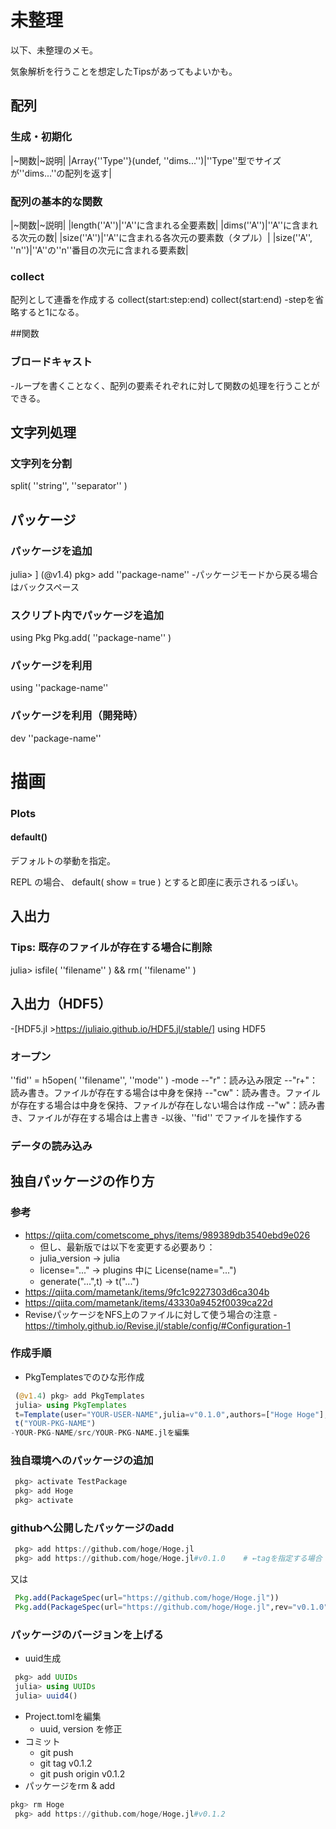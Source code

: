 # 未整理

以下、未整理のメモ。



気象解析を行うことを想定したTipsがあってもよいかも。


## 配列

### 生成・初期化

|~関数|~説明|
|Array{''Type''}(undef, ''dims...'')|''Type''型でサイズが''dims...''の配列を返す|

### 配列の基本的な関数
|~関数|~説明|
|length(''A'')|''A''に含まれる全要素数|
|dims(''A'')|''A''に含まれる次元の数|
|size(''A'')|''A''に含まれる各次元の要素数（タプル）|
|size(''A'', ''n'')|''A''の''n''番目の次元に含まれる要素数|

### collect
配列として連番を作成する
 collect(start:step:end)
 collect(start:end)
-stepを省略すると1になる。



##関数

### ブロードキャスト
-ループを書くことなく、配列の要素それぞれに対して関数の処理を行うことができる。

## 文字列処理

### 文字列を分割
 split( ''string'', ''separator'' )


## パッケージ

### パッケージを追加
 julia> ]
 (@v1.4) pkg> add ''package-name''
-パッケージモードから戻る場合はバックスペース


### スクリプト内でパッケージを追加
 using Pkg
 Pkg.add( ''package-name'' )

### パッケージを利用
 using ''package-name''

### パッケージを利用（開発時）
 dev ''package-name''



# 描画

### Plots

#### default()
デフォルトの挙動を指定。

REPL の場合、
 default( show = true )
とすると即座に表示されるっぽい。

## 入出力
### Tips: 既存のファイルが存在する場合に削除
 julia> isfile( ''filename'' ) && rm( ''filename'' )


## 入出力（HDF5）
-[HDF5.jl >https://juliaio.github.io/HDF5.jl/stable/]
 using HDF5

### オープン
 ''fid'' = h5open( ''filename'', ''mode'' )
-mode
--"r"：読み込み限定
--"r+"：読み書き。ファイルが存在する場合は中身を保持
--"cw"：読み書き。ファイルが存在する場合は中身を保持、ファイルが存在しない場合は作成
--"w"：読み書き、ファイルが存在する場合は上書き
-以後、''fid'' でファイルを操作する

### データの読み込み



## 独自パッケージの作り方

### 参考
- https://qiita.com/cometscome_phys/items/989389db3540ebd9e026
  - 但し、最新版では以下を変更する必要あり：
  - julia_version → julia
  - license="..." → plugins 中に License(name="...")
  - generate("...",t) → t("...")
- https://qiita.com/mametank/items/9fc1c9227303d6ca304b
- https://qiita.com/mametank/items/43330a9452f0039ca22d
- ReviseパッケージをNFS上のファイルに対して使う場合の注意
  -https://timholy.github.io/Revise.jl/stable/config/#Configuration-1

### 作成手順
- PkgTemplatesでのひな形作成

```Julia
 (@v1.4) pkg> add PkgTemplates
 julia> using PkgTemplates
 t=Template(user="YOUR-USER-NAME",julia=v"0.1.0",authors=["Hoge Hoge"],dir="./",plugins=[License(name="MIT"),TravisCI(),Codecov(),Coveralls()])
 t("YOUR-PKG-NAME")
-YOUR-PKG-NAME/src/YOUR-PKG-NAME.jlを編集
```

### 独自環境へのパッケージの追加
```Julia
 pkg> activate TestPackage
 pkg> add Hoge
 pkg> activate
```
### githubへ公開したパッケージのadd
```Julia
 pkg> add https://github.com/hoge/Hoge.jl
 pkg> add https://github.com/hoge/Hoge.jl#v0.1.0    # ←tagを指定する場合
```
又は
```Julia
 Pkg.add(PackageSpec(url="https://github.com/hoge/Hoge.jl"))
 Pkg.add(PackageSpec(url="https://github.com/hoge/Hoge.jl",rev="v0.1.0"))
```

### パッケージのバージョンを上げる
- uuid生成
```Julia
 pkg> add UUIDs
 julia> using UUIDs
 julia> uuid4()
```
- Project.tomlを編集
  - uuid, version を修正
- コミット
  - git push
  - git tag v0.1.2
  - git push origin v0.1.2
- パッケージをrm & add
```Julia
pkg> rm Hoge
 pkg> add https://github.com/hoge/Hoge.jl#v0.1.2
```

